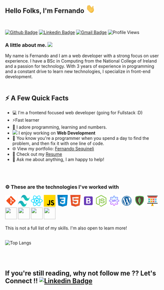 ## Hello Folks, I'm Fernando <img src="https://github.com/FernandoSequineli/FernandoSequineli/blob/main/assets/wave.gif" width="30px">

<br/>

[![Github Badge](http://img.shields.io/badge/-Github-black?style=flat-square&logo=github&link=https://github.com/Defcon27/)](https://github.com/FernandoSequineli/)
[![Linkedin Badge](https://img.shields.io/badge/-LinkedIn-blue?style=flat-square&logo=Linkedin&logoColor=white&link=https://www.linkedin.com/in/fernando-sequineli/)](https://www.linkedin.com/in/fernando-sequineli/)
[![Gmail Badge](https://img.shields.io/badge/-Gmail-d14836?style=flat-square&logo=Gmail&logoColor=white&link=mailto:sequineli.fernando@gmail.com)](mailto:sequineli.fernando@gmail.com)
![Profile Views](https://komarev.com/ghpvc/?username=FernandoSequineli)


### A little about me. <img src="https://media.giphy.com/media/VgCDAzcKvsR6OM0uWg/giphy.gif" width="40">

My name is Fernando and I am a web developer with a strong focus on user experience. I have a BSc in Computing from the National College of Ireland and a passion for technology. With 3 years of experience in programming and a constant drive to learn new technologies, I specialize in front-end development.<br/><br/>

## ⚡️ A Few Quick Facts

- 💻 I'm a frontend focused web developer (going for Fullstack :D)
- ⚡️Fast learner
- 🤟 I adore programming, learning and numbers.
- <img src="https://media.giphy.com/media/WUlplcMpOCEmTGBtBW/giphy.gif" width="25"> I enjoy working on **Web Development**
- 🧩 You know you're a programmer when you spend a day to find the problem, and then fix it with one line of code.
- 🌐 View my portfolio: [Fernando Sequineli](https://fernandosequineli.github.io/portfolio/)
- 📙 Check out my [Resume](https://drive.google.com/file/d/13LhdVzVpkTOOFLP357EYdlF5uIDg-qyk/view)
- 💬 Ask me about anything, I am happy to help!

<br/><br/>

### ⚙️ These are the technologies I've worked with

<code><img height="38" width="38" src="https://github.com/FernandoSequineli/FernandoSequineli/blob/main/assets/git.png"></code>
<code><img height="38" width="38" src="https://github.com/FernandoSequineli/FernandoSequineli/blob/main/assets/tailwindcss.svg"></code>
<code><img height="38" width="38" src="https://github.com/FernandoSequineli/FernandoSequineli/blob/main/assets/react.png"></code>
<code><img height="38" width="38" src="https://github.com/FernandoSequineli/FernandoSequineli/blob/main/assets/javascript.png"></code>
<code><img height="38" width="38" src="https://github.com/FernandoSequineli/FernandoSequineli/blob/main/assets/css.png"></code>
<code><img height="38" width="38" src="https://github.com/FernandoSequineli/FernandoSequineli/blob/main/assets/html.png"></code>
<code><img height="38" width="38" src="https://github.com/FernandoSequineli/FernandoSequineli/blob/main/assets/bootstrap.png"></code>
<code><img height="38" width="38" src="https://github.com/FernandoSequineli/FernandoSequineli/blob/main/assets/node.png"></code>
<code><img height="38" width="38" src="https://github.com/FernandoSequineli/FernandoSequineli/blob/main/assets/restapi.png"></code>
<code><img height="38" width="38" src="https://github.com/FernandoSequineli/FernandoSequineli/blob/main/assets/wordpress.png"></code>
<code><img height="38" width="38" src="https://github.com/FernandoSequineli/FernandoSequineli/blob/main/assets/mongodb.png"></code>
<code><img height="38" width="38" src="https://github.com/FernandoSequineli/FernandoSequineli/blob/main/assets/scrum.png"></code>
<code><img height="38" width="38" src="https://cdn.svgporn.com/logos/mysql.svg"></code>
<code><img height="38" width="38" src="https://cdn.svgporn.com/logos/php.svg"></code>
<code><img height="38" width="38" src="https://cdn.svgporn.com/logos/terminal.svg"></code>
<code><img height="38" width="38" src="https://cdn.svgporn.com/logos/visual-studio-code.svg"></code>
<br/><br/>
This is not a full list of my skills. I'm also open to learn more!
<br/><br/>

![Top Langs](https://github-readme-stats.vercel.app/api/top-langs/?username=FernandoSequineli&layout=compact)


<br/><br/>

## If you're still reading, why not follow me ?? Let's Connect !! [![Linkedin Badge](https://img.shields.io/badge/-LinkedIn-blue?style=flat-square&logo=Linkedin&logoColor=white&link=https://www.linkedin.com/in/fernando-sequineli/)](https://www.linkedin.com/in/fernando-sequineli/)
